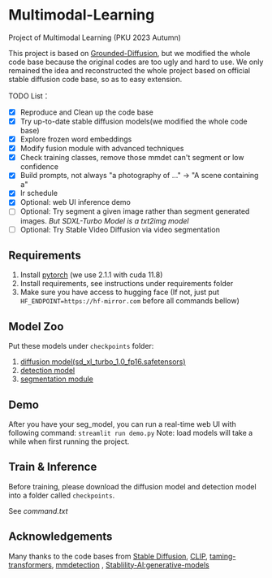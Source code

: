 # Multimodal-Learning
Project of Multimodal Learning (PKU 2023 Autumn)

This project is based on [Grounded-Diffusion](https://github.com/Lipurple/Grounded-Diffusion), 
but we modified the whole code base because the original codes are too ugly and hard to use.
We only remained the idea and reconstructed the whole project based on official stable diffusion code base, 
so as to easy extension.

TODO List：
- [x] Reproduce and Clean up the code base
- [x] Try up-to-date stable diffusion models(we modified the whole code base)
- [x] Explore frozen word embeddings
- [x] Modify fusion module with advanced techniques
- [x] Check training classes, remove those mmdet can't segment or low confidence
- [x] Build prompts, not always "a photography of ..." -> "A scene containing a"
- [x] lr schedule
- [x] Optional: web UI inference demo
- [ ] Optional: Try segment a given image rather than segment generated images. *But SDXL-Turbo Model is a txt2img model* 
- [ ] Optional: Try Stable Video Diffusion via video segmentation

## Requirements
1. Install [pytorch](https://pytorch.org/) (we use 2.1.1 with cuda 11.8)
2. Install requirements, see instructions under requirements folder
3. Make sure you have access to hugging face (If not, just put ```HF_ENDPOINT=https://hf-mirror.com``` before all commands bellow)

## Model Zoo
Put these models under `checkpoints` folder:
1. [diffusion model(sd_xl_turbo_1.0_fp16.safetensors)](https://huggingface.co/stabilityai/sdxl-turbo/tree/main)
2. [detection model](https://drive.google.com/file/d/1JbJ7tWB15DzCB9pfLKnUHglckumOdUio/view)
3. [segmentation module]()

## Demo
After you have your seg_model, you can run a real-time web UI with following command:
```streamlit run demo.py```
Note: load models will take a while when first running the project.

## Train & Inference
Before training, please download the diffusion model and detection model into a folder called `checkpoints`. 

See *command.txt*
	
## Acknowledgements
Many thanks to the code bases from [Stable Diffusion](https://github.com/CompVis/stable-diffusion), [CLIP](https://github.com/openai/CLIP), [taming-transformers](https://github.com/CompVis/taming-transformers), [mmdetection](https://github.com/open-mmlab/mmdetection)
, [Stablility-AI:generative-models](https://github.com/Stability-AI/generative-models)
